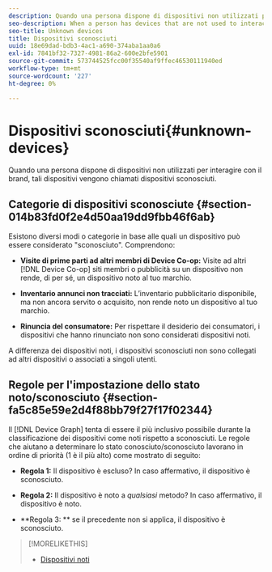 ```yaml
---
description: Quando una persona dispone di dispositivi non utilizzati per interagire con il brand, tali dispositivi vengono chiamati dispositivi sconosciuti.
seo-description: When a person has devices that are not used to interact with your brand, those devices are called unknown devices.
seo-title: Unknown devices
title: Dispositivi sconosciuti
uuid: 18e69dad-bdb3-4ac1-a690-374aba1aa0a6
exl-id: 7841bf32-7327-4981-86a2-600e2bfe5901
source-git-commit: 573744525fcc00f35540af9ffec46530111940ed
workflow-type: tm+mt
source-wordcount: '227'
ht-degree: 0%

---
```


# Dispositivi sconosciuti{#unknown-devices}

Quando una persona dispone di dispositivi non utilizzati per interagire con il brand, tali dispositivi vengono chiamati dispositivi sconosciuti.

## Categorie di dispositivi sconosciute {#section-014b83fd0f2e4d50aa19dd9fbb46f6ab}

Esistono diversi modi o categorie in base alle quali un dispositivo può essere considerato &quot;sconosciuto&quot;. Comprendono:

* **Visite di prime parti ad altri membri di Device Co-op:** Visite ad altri [!DNL Device Co-op] siti membri o pubblicità su un dispositivo non rende, di per sé, un dispositivo noto al tuo marchio.

* **Inventario annunci non tracciati:** L’inventario pubblicitario disponibile, ma non ancora servito o acquisito, non rende noto un dispositivo al tuo marchio.
* **Rinuncia del consumatore:** Per rispettare il desiderio dei consumatori, i dispositivi che hanno rinunciato non sono considerati dispositivi noti.

A differenza dei dispositivi noti, i dispositivi sconosciuti non sono collegati ad altri dispositivi o associati a singoli utenti.

## Regole per l&#39;impostazione dello stato noto/sconosciuto {#section-fa5c85e59e2d4f88bb79f27f17f02344}

Il [!DNL Device Graph] tenta di essere il più inclusivo possibile durante la classificazione dei dispositivi come noti rispetto a sconosciuti. Le regole che aiutano a determinare lo stato conosciuto/sconosciuto lavorano in ordine di priorità (1 è il più alto) come mostrato di seguito:

* **Regola 1:** Il dispositivo è escluso? In caso affermativo, il dispositivo è sconosciuto.
* **Regola 2:** Il dispositivo è noto a *qualsiasi* metodo? In caso affermativo, il dispositivo è noto.

* **Regola 3: ** se il precedente non si applica, il dispositivo è sconosciuto.

>[!MORELIKETHIS]
>
>* [Dispositivi noti](../processes/known-device.md#concept-8e87c276819a48bfac5cef10b45216d1)

